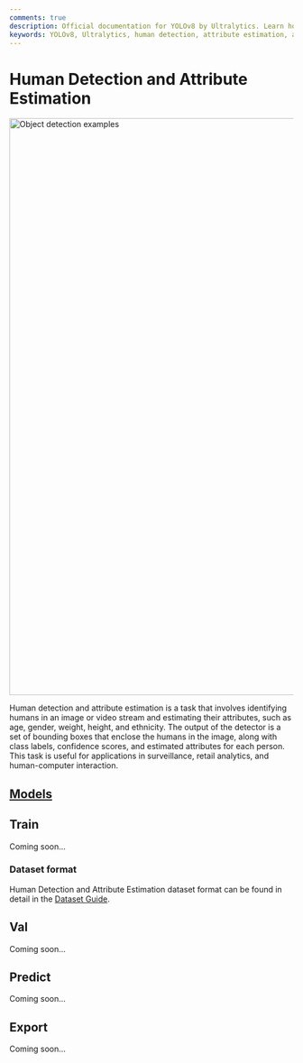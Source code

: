 ```yaml
---
comments: true
description: Official documentation for YOLOv8 by Ultralytics. Learn how to train, validate, predict, and export models in various formats. Including detailed performance stats.
keywords: YOLOv8, Ultralytics, human detection, attribute estimation, age estimation, gender estimation, weight estimation, height estimation, ethnicity estimation
---
```


# Human Detection and Attribute Estimation

<img width="1024" src="https://github.com/ultralytics/ultralytics/assets/3855193/c49d8b56-aed6-4303-82b2-790aa24b5515" alt="Object detection examples">


Human detection and attribute estimation is a task that involves identifying humans in an image or video stream and estimating their attributes, such as age, gender, weight, height, and ethnicity.
The output of the detector is a set of bounding boxes that enclose the humans in the image, along with class labels, confidence scores, and estimated attributes for each person. This task is useful for applications in surveillance, retail analytics, and human-computer interaction.

## [Models](https://github.com/ultralytics/ultralytics/tree/main/ultralytics/cfg/models/v8)

## Train

Coming soon...

### Dataset format

Human Detection and Attribute Estimation dataset format can be found in detail in the [Dataset Guide](../datasets/human/index.md).

## Val

Coming soon...

## Predict

Coming soon...

## Export

Coming soon...
